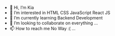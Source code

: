 - 👋 Hi, I’m Kia
- 👀 I’m interested in HTML CSS JavaScript React JS
- 🌱 I’m currently learning Backend Development
- 💞️ I’m looking to collaborate on everything ... 
- 📫 How to reach me No Way :( ...

<!---
kiServer/kiServer is a ✨ special ✨ repository because its `README.md` (this file) appears on your GitHub profile.
You can click the Preview link to take a look at your changes.
--->
